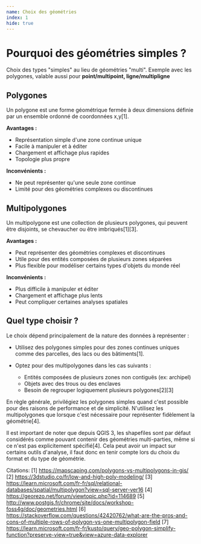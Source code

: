 ```yaml
---
name: Choix des géométries
index: 1
hide: true
---
```


# Pourquoi des géométries simples ?

Choix des types "simples" au lieu de géométries "multi". Exemple avec les polygones, valable aussi pour **point/multipoint, ligne/multipligne**

## Polygones

Un polygone est une forme géométrique fermée à deux dimensions définie par un ensemble ordonné de coordonnées x,y[1].

**Avantages :**

- Représentation simple d'une zone continue unique
- Facile à manipuler et à éditer
- Chargement et affichage plus rapides
- Topologie plus propre

**Inconvénients :**

- Ne peut représenter qu'une seule zone continue
- Limité pour des géométries complexes ou discontinues

## Multipolygones

Un multipolygone est une collection de plusieurs polygones, qui peuvent être disjoints, se chevaucher ou être imbriqués[1][3].

**Avantages :**

- Peut représenter des géométries complexes et discontinues
- Utile pour des entités composées de plusieurs zones séparées
- Plus flexible pour modéliser certains types d'objets du monde réel

**Inconvénients :**

- Plus difficile à manipuler et éditer
- Chargement et affichage plus lents
- Peut compliquer certaines analyses spatiales

## Quel type choisir ?

Le choix dépend principalement de la nature des données à représenter :

- Utilisez des polygones simples pour des zones continues uniques comme des parcelles, des lacs ou des bâtiments[1].
- Optez pour des multipolygones dans les cas suivants :

  - Entités composées de plusieurs zones non contiguës (ex: archipel)
  - Objets avec des trous ou des enclaves
  - Besoin de regrouper logiquement plusieurs polygones[2][3]

En règle générale, privilégiez les polygones simples quand c'est possible pour des raisons de performance et de simplicité. N'utilisez les multipolygones que lorsque c'est nécessaire pour représenter fidèlement la géométrie[4].

Il est important de noter que depuis QGIS 3, les shapefiles sont par défaut considérés comme pouvant contenir des géométries multi-parties, même si ce n'est pas explicitement spécifié[4]. Cela peut avoir un impact sur certains outils d'analyse, il faut donc en tenir compte lors du choix du format et du type de géométrie.

Citations:
[1] https://mapscaping.com/polygons-vs-multipolygons-in-gis/
[2] https://3dstudio.co/fr/low-and-high-poly-modeling/
[3] https://learn.microsoft.com/fr-fr/sql/relational-databases/spatial/multipolygon?view=sql-server-ver16
[4] https://georezo.net/forum/viewtopic.php?id=114689
[5] http://www.postgis.fr/chrome/site/docs/workshop-foss4g/doc/geometries.html
[6] https://stackoverflow.com/questions/42420762/what-are-the-pros-and-cons-of-multiple-rows-of-polygon-vs-one-multipolygon-field
[7] https://learn.microsoft.com/fr-fr/kusto/query/geo-polygon-simplify-function?preserve-view=true&view=azure-data-explorer
